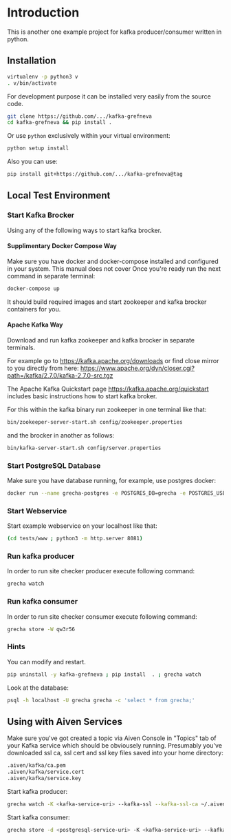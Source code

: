 # Introduction

This is another one example project for kafka producer/consumer written in python.


## Installation


```bash
virtualenv -p python3 v
. v/bin/activate
```

For development purpose it can be installed very easily from the source code.

```bash
git clone https://github.com/.../kafka-grefneva
cd kafka-grefneva && pip install .
```

Or use `python` exclusively within your virtual environment:

```bash
python setup install
```

Also you can use:

```bash
pip install git+https://github.com/.../kafka-grefneva@tag

```


## Local Test Environment

### Start Kafka Brocker

Using any of the following ways to start kafka brocker.

#### Supplimentary Docker Compose Way

Make sure you have docker and docker-compose installed and configured in your system.
This manual does not cover 
Once you're ready run the next command in separate terminal:

```bash
docker-compose up
```

It should build required images and start zookeeper and kafka brocker containers for you.

#### Apache Kafka Way

Download and run kafka zookeeper and kafka brocker in separate terminals.

For example go to https://kafka.apache.org/downloads or find close mirror to you directly from here:
https://www.apache.org/dyn/closer.cgi?path=/kafka/2.7.0/kafka-2.7.0-src.tgz

The Apache Kafka Quickstart page https://kafka.apache.org/quickstart includes basic instructions
how to start kafka broker.

For this within the kafka binary run zookeeper in one terminal like that:

```bash
bin/zookeeper-server-start.sh config/zookeeper.properties
```

and the brocker in another as follows:

```bash
bin/kafka-server-start.sh config/server.properties
```


### Start PostgreSQL Database

Make sure you have database running, for example, use postgres docker:

```bash
docker run --name grecha-postgres -e POSTGRES_DB=grecha -e POSTGRES_USER=grecha -e POSTGRES_PASSWORD=qw3r56 -e PGDATA=/var/lib/postgresql/data/pgdata -v /tmp/grecha/db:/var/lib/postgresql/data -p 5432:5432 postgres
```

### Start Webservice

Start example webservice on your localhost like that:

```bash
(cd tests/www ; python3 -m http.server 8081)
```

### Run kafka producer

In order to run site checker producer execute following command:

```bash
grecha watch
```

### Run kafka consumer

In order to run site checker consumer execute following command:

```bash
grecha store -W qw3r56
```


### Hints

You can modify and restart.

```bash
pip uninstall -y kafka-grefneva ; pip install  . ; grecha watch
```

Look at the database:

```bash
psql -h localhost -U grecha grecha -c 'select * from grecha;'
```


## Using with Aiven Services

Make sure you've got created a topic via Aiven Console in "Topics" tab of your Kafka service which should be obviousely running.
Presumably you've downloaded ssl ca, ssl cert and ssl key files saved into your home directory:
```bash
.aiven/kafka/ca.pem
.aiven/kafka/service.cert
.aiven/kafka/service.key
```

Start kafka producer:

```bash
grecha watch -K <kafka-service-uri> --kafka-ssl --kafka-ssl-ca ~/.aiven/kafka/ca.pem --kafka-ssl-cert ~/.aiven/kafka/service.cert --kafka-ssl-key ~/.aiven/kafka/service.key -T <topic>
```

Start kafka consumer:

```bash
grecha store -d <postgresql-service-uri> -K <kafka-service-uri> --kafka-ssl --kafka-ssl-ca ~/.aiven/kafka/ca.pem --kafka-ssl-cert ~/.aiven/kafka/service.cert --kafka-ssl-key ~/.aiven/kafka/service.key -T <topic>
```
